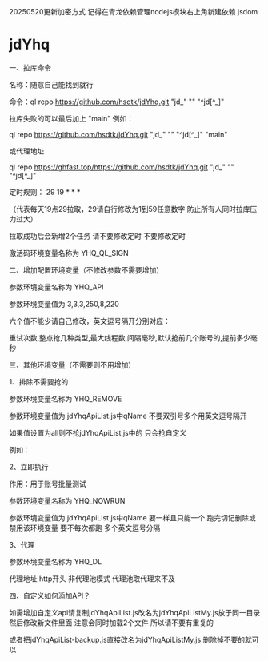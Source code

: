 20250520更新加密方式 记得在青龙依赖管理nodejs模块右上角新建依赖 jsdom

# jdYhq
一、拉库命令

名称：随意自己能找到就行

命令：ql repo https://github.com/hsdtk/jdYhq.git "jd_" "" "^jd[^_]"

拉库失败的可以最后加上 "main" 例如：

ql repo https://github.com/hsdtk/jdYhq.git "jd_" "" "^jd[^_]" "main"

或代理地址

ql repo https://ghfast.top/https://github.com/hsdtk/jdYhq.git "jd_" "" "^jd[^_]"



定时规则： 29 19 * * *

（代表每天19点29拉取，29请自行修改为1到59任意数字 防止所有人同时拉库压力过大）

拉取成功后会新增2个任务 请不要修改定时 不要修改定时

激活码环境变量名称为 YHQ_QL_SIGN


二、增加配置环境变量（不修改参数不需要增加）

参数环境变量名称为  YHQ_API

参数环境变量值为 3,3,3,250,8,220  

六个值不能少请自己修改，英文逗号隔开分别对应： 

重试次数,整点抢几种类型,最大线程数,间隔毫秒,默认抢前几个账号的,提前多少毫秒


三、其他环境变量（不需要则不用增加）

1、排除不需要抢的

参数环境变量名称为  YHQ_REMOVE

参数环境变量值为 jdYhqApiList.js中qName 不要双引号多个用英文逗号隔开

如果值设置为all则不抢jdYhqApiList.js中的 只会抢自定义

例如：

2、立即执行

作用：用于账号批量测试

参数环境变量名称为 YHQ_NOWRUN

参数环境变量值为  jdYhqApiList.js中qName 要一样且只能一个 跑完切记删除或禁用该环境变量 要不每次都跑 多个英文逗号分隔

3、代理

参数环境变量名称为 YHQ_DL

代理地址 http开头 非代理池模式 代理池取代理来不及


四、自定义如何添加API？

如需增加自定义api请复制jdYhqApiList.js改名为jdYhqApiListMy.js放于同一目录 然后修改新文件里面 注意会同时加载2个文件 所以请不要有重复的

或者把jdYhqApiList-backup.js直接改名为jdYhqApiListMy.js 删除掉不要的就可以



